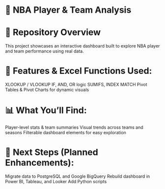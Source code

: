 # 🏀 NBA Player & Team Analysis

# 📁 Repository Overview
This project showcases an interactive dashboard built to explore NBA player and team performance using real data.

# 🔧 Features & Excel Functions Used:
XLOOKUP / VLOOKUP
IF, AND, OR logic
SUMIFS, INDEX MATCH
Pivot Tables & Pivot Charts for dynamic visuals

# 📊 What You’ll Find:
Player-level stats & team summaries
Visual trends across teams and seasons
Filterable dashboard elements for easy exploration


# 🚀 Next Steps (Planned Enhancements):
Migrate data to PostgreSQL and Google BigQuery
Rebuild dashboard in Power BI, Tableau, and Looker
Add Python scripts

